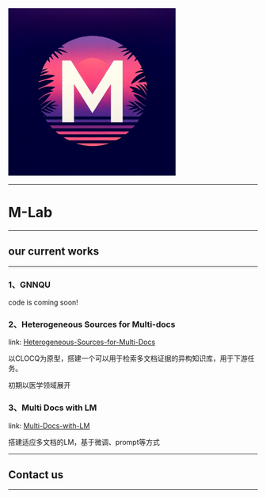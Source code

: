 <img src="imgs/LOGO3.webp" style="zoom: 33%;" />

___

# M-Lab

___
## our current works
___
### 1、GNNQU
code is coming soon!
### 2、Heterogeneous Sources for Multi-docs
link: [Heterogeneous-Sources-for-Multi-Docs](https://github.com/HotBloodLee/Heterogeneous-Sources-for-Multi-Docs)

以CLOCQ为原型，搭建一个可以用于检索多文档证据的异构知识库，用于下游任务。

初期以医学领域展开
### 3、Multi Docs with LM
link: [Multi-Docs-with-LM](https://github.com/HotBloodLee/Multi-Docs-with-LM)

搭建适应多文档的LM，基于微调、prompt等方式
___
## Contact us
___